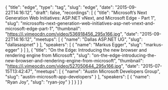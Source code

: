 {
  "title": "edge",
  "type": "tag",
  "slug": "edge",
  "date": "2015-09-22T14:16:12",
  "draft": false,
  "recordings": [
    {
      "title": "Microsoft’s Next Generation Web Initiatives: ASP.NET vNext, and Microsoft Edge - Part 1",
      "slug": "microsofts-next-generation-web-initiatives-asp-net-vnext-and-microsoft-edge-part-1",
      "thumbnail": "https://i.vimeocdn.com/video/536918456_295x166.jpg",
      "date": "2015-09-22T14:16:12",
      "meetups": [
        {
          "name": "Dallas ASP.NET UG",
          "slug": "dallasaspnet"
        }
      ],
      "speakers": [
        {
          "name": "Markus Egger",
          "slug": "markus-egger"
        }
      ]
    },
    {
      "title": "On the Edge: Introducing the new browser and rendering engine from Microsoft",
      "slug": "on-the-edge-introducing-the-new-browser-and-rendering-engine-from-microsoft",
      "thumbnail": "https://i.vimeocdn.com/video/527050644_295x166.jpg",
      "date": "2015-07-15T13:42:47",
      "meetups": [
        {
          "name": "Austin Microsoft Developers Group",
          "slug": "austin-microsoft-app-developers"
        }
      ],
      "speakers": [
        {
          "name": "Ryan Joy",
          "slug": "ryan-joy"
        }
      ]
    }
  ]
}